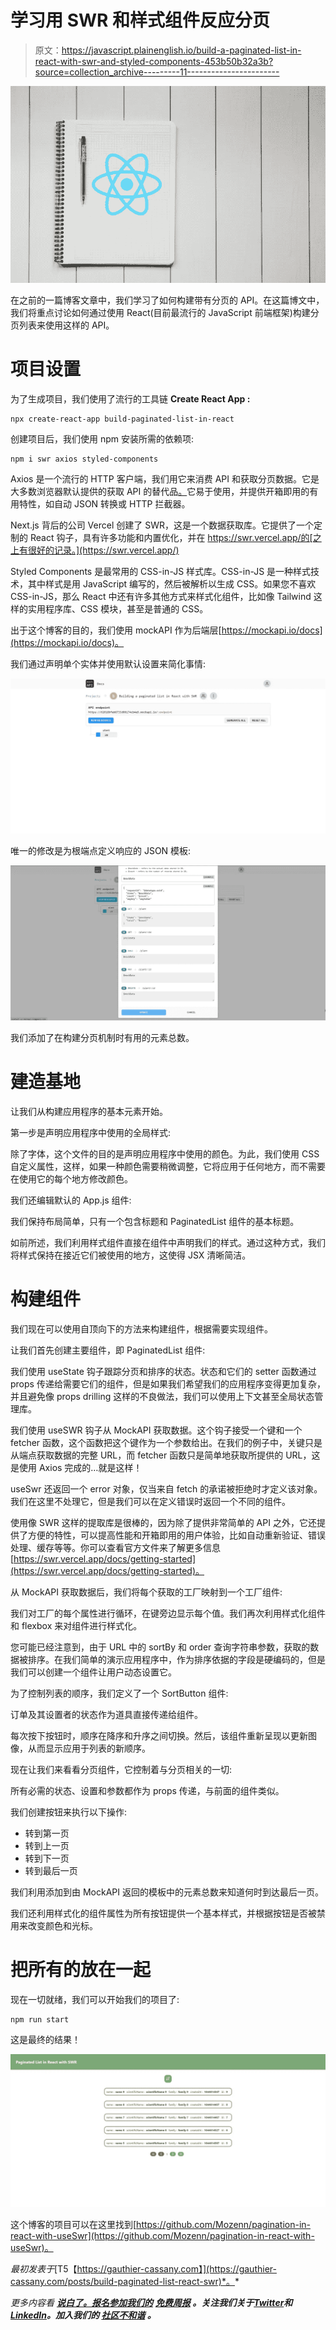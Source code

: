 # 学习用 SWR 和样式组件反应分页

> 原文：<https://javascript.plainenglish.io/build-a-paginated-list-in-react-with-swr-and-styled-components-453b50b32a3b?source=collection_archive---------11----------------------->

![](img/24476c72c34d688628b21fe8dac72e96.png)

在之前的一篇博客文章中，我们学习了如何构建带有分页的 API。在这篇博文中，我们将重点讨论如何通过使用 React(目前最流行的 JavaScript 前端框架)构建分页列表来使用这样的 API。

# 项目设置

为了生成项目，我们使用了流行的工具链 **Create React App :**

```
npx create-react-app build-paginated-list-in-react
```

创建项目后，我们使用 npm 安装所需的依赖项:

```
npm i swr axios styled-components
```

Axios 是一个流行的 HTTP 客户端，我们用它来消费 API 和获取分页数据。它是大多数浏览器默认提供的获取 API 的替代品[。](http://browsers.It)它易于使用，并提供开箱即用的有用特性，如自动 JSON 转换或 HTTP 拦截器。

Next.js 背后的公司 Vercel 创建了 SWR，这是一个数据获取库。它提供了一个定制的 React 钩子，具有许多功能和内置优化，并在 https://swr.vercel.app/的[之上有很好的记录。](https://swr.vercel.app/)

Styled Components 是最常用的 CSS-in-JS 样式库。CSS-in-JS 是一种样式技术，其中样式是用 JavaScript 编写的，然后被解析以生成 CSS。如果您不喜欢 CSS-in-JS，那么 React 中还有许多其他方式来样式化组件，比如像 Tailwind 这样的实用程序库、CSS 模块，甚至是普通的 CSS。

出于这个博客的目的，我们使用 mockAPI 作为后端层[https://mockapi.io/docs](https://mockapi.io/docs)。

我们通过声明单个实体并使用默认设置来简化事情:

![](img/ff56355d9960fcc324b26cd955f28412.png)

唯一的修改是为根端点定义响应的 JSON 模板:

![](img/72822a27ab238d134367d61250859504.png)

我们添加了在构建分页机制时有用的元素总数。

# 建造基地

让我们从构建应用程序的基本元素开始。

第一步是声明应用程序中使用的全局样式:

除了字体，这个文件的目的是声明应用程序中使用的颜色。为此，我们使用 CSS 自定义属性，这样，如果一种颜色需要稍微调整，它将应用于任何地方，而不需要在使用它的每个地方修改颜色。

我们还编辑默认的 App.js 组件:

我们保持布局简单，只有一个包含标题和 PaginatedList 组件的基本标题。

如前所述，我们利用样式组件直接在组件中声明我们的样式。通过这种方式，我们将样式保持在接近它们被使用的地方，这使得 JSX 清晰简洁。

# 构建组件

我们现在可以使用自顶向下的方法来构建组件，根据需要实现组件。

让我们首先创建主要组件，即 PaginatedList 组件:

我们使用 useState 钩子跟踪分页和排序的状态。状态和它们的 setter 函数通过 props 传递给需要它们的组件，但是如果我们希望我们的应用程序变得更加复杂，并且避免像 props drilling 这样的不良做法，我们可以使用上下文甚至全局状态管理库。

我们使用 useSWR 钩子从 MockAPI 获取数据。这个钩子接受一个键和一个 fetcher 函数，这个函数把这个键作为一个参数给出。在我们的例子中，关键只是从端点获取数据的完整 URL，而 fetcher 函数只是简单地获取所提供的 URL，这是使用 Axios 完成的…就是这样！

useSwr 还返回一个 error 对象，仅当来自 fetch 的承诺被拒绝时才定义该对象。我们在这里不处理它，但是我们可以在定义错误时返回一个不同的组件。

使用像 SWR 这样的提取库是很棒的，因为除了提供非常简单的 API 之外，它还提供了方便的特性，可以提高性能和开箱即用的用户体验，比如自动重新验证、错误处理、缓存等等。你可以查看官方文件来了解更多信息[https://swr.vercel.app/docs/getting-started](https://swr.vercel.app/docs/getting-started)。

从 MockAPI 获取数据后，我们将每个获取的工厂映射到一个工厂组件:

我们对工厂的每个属性进行循环，在键旁边显示每个值。我们再次利用样式化组件和 flexbox 来对组件进行样式化。

您可能已经注意到，由于 URL 中的 sortBy 和 order 查询字符串参数，获取的数据被排序。在我们简单的演示应用程序中，作为排序依据的字段是硬编码的，但是我们可以创建一个组件让用户动态设置它。

为了控制列表的顺序，我们定义了一个 SortButton 组件:

订单及其设置者的状态作为道具直接传递给组件。

每次按下按钮时，顺序在降序和升序之间切换。然后，该组件重新呈现以更新图像，从而显示应用于列表的新顺序。

现在让我们来看看分页组件，它控制着与分页相关的一切:

所有必需的状态、设置和参数都作为 props 传递，与前面的组件类似。

我们创建按钮来执行以下操作:

*   转到第一页
*   转到上一页
*   转到下一页
*   转到最后一页

我们利用添加到由 MockAPI 返回的模板中的元素总数来知道何时到达最后一页。

我们还利用样式化的组件属性为所有按钮提供一个基本样式，并根据按钮是否被禁用来改变颜色和光标。

# 把所有的放在一起

现在一切就绪，我们可以开始我们的项目了:

```
npm run start
```

这是最终的结果！

![](img/834da1277f4dd81769aaa594f919395e.png)

这个博客的项目可以在这里找到[https://github.com/Mozenn/pagination-in-react-with-useSwr](https://github.com/Mozenn/pagination-in-react-with-useSwr)。

*最初发表于*[T5【https://gauthier-cassany.com】](https://gauthier-cassany.com/posts/build-paginated-list-react-swr)*。*

*更多内容看* [***说白了。报名参加我们的***](https://plainenglish.io/) **[***免费周报***](http://newsletter.plainenglish.io/) *。关注我们关于*[***Twitter***](https://twitter.com/inPlainEngHQ)*和*[***LinkedIn***](https://www.linkedin.com/company/inplainenglish/)*。加入我们的* [***社区不和谐***](https://discord.gg/GtDtUAvyhW) *。***